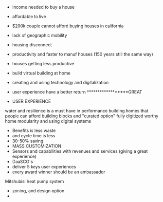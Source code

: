 - Income needed to buy a house
- affordable to live
- $200k couple cannot afford buying houses in california
- lack of geographic mobility
- housing disconnect
- productivity and faster to manuf houses (150 years still the same way)
- houses getting less productive
- build virtual building at home
- creating and using technology and digitalization
- user experience have a better return ******************GREAT

- USER EXPERIENCE

water and resilience is a must have in performance
building homes that people can afford
building blocks and "curated option"
fully digitized worthy home
modularity and using digital systems
- Benefits is less waste
- and cycle time is less
- 30-50% saving
- MASS CUSTOMIZATION
- Sensors and capabilities with revenues and services (giving a great experience)
- DaaSCO's
- deliver 5 keys user experiences
- every award winner should be an ambassador 


Mitshubisi heat pump system
- zoning, and design option
- 